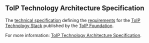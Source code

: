 ## ToIP Technology Architecture Specification

<p class="c8"><span>The </span><span class="c2"><a class="c3" href="#h.u62ak0cgfdb1">technical specification</a></span><span>&nbsp;defining the </span><span class="c2"><a class="c3" href="#h.ajxlw8r3dvcc">requirements</a></span><span>&nbsp;for the </span><span class="c2"><a class="c3" href="#h.9looruc0w4ac">ToIP Technology Stack</a></span><span>&nbsp;published by the </span><span class="c2"><a class="c3" href="#h.500jynxuxkms">ToIP Foundation</a></span><span class="c0">. </span></p><p class="c8"><span>For more information: </span><span class="c2"><a class="c3" href="#h.bjv9ltwjbiqm">ToIP Technology Architecture Specification</a></span><span class="c0">. </span></p>

